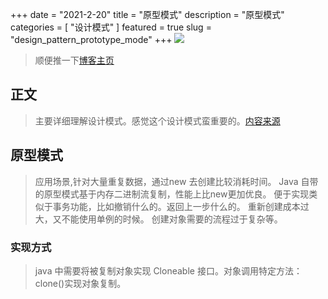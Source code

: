 +++
date = "2021-2-20"
title = "原型模式"
description = "原型模式"
categories = [
    "设计模式"
]
featured = true
slug = "design_pattern_prototype_mode"
+++
![](https://gitee.com/lalalaxiaowifi/pictures/raw/master/image/%E6%97%A5%E5%B8%B8%E6%90%AC%E7%A0%96%E5%A4%B4.png)
> 顺便推一下[博客主页](http://lalalaxiaowifi.gitee.io/pictures/)
## 正文
> 主要详细理解设计模式。感觉这个设计模式蛮重要的。[内容来源](http://c.biancheng.net/view/1330.html)
## 原型模式
> 应用场景,针对大量重复数据，通过new 去创建比较消耗时间。
> Java 自带的原型模式基于内存二进制流复制，性能上比new更加优良。
> 便于实现类似于事务功能，比如撤销什么的。返回上一步什么的。
> 重新创建成本过大，又不能使用单例的时候。
> 创建对象需要的流程过于复杂等。
### 实现方式
> java 中需要将被复制对象实现 Cloneable 接口。对象调用特定方法：clone()实现对象复制。